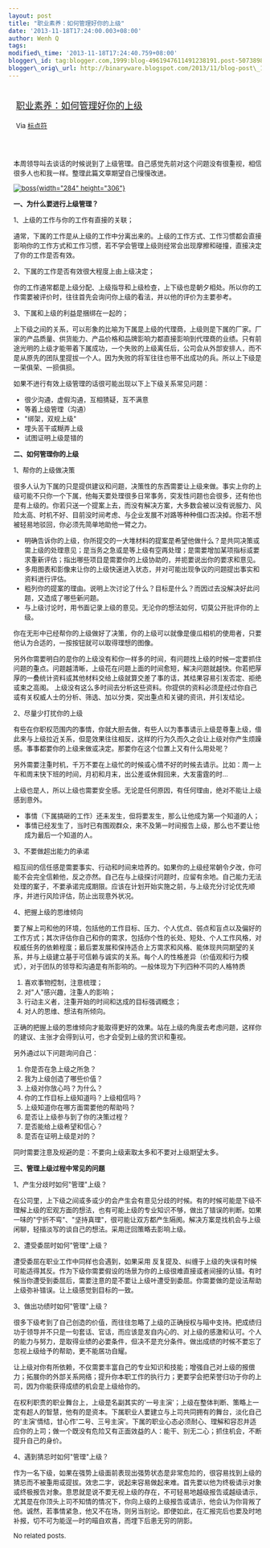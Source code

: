```yaml
--- 
layout: post 
title: "职业素养：如何管理好你的上级" 
date: '2013-11-18T17:24:00.003+08:00' 
author: Wenh Q
tags:
modified\_time: '2013-11-18T17:24:40.759+08:00' 
blogger\_id: tag:blogger.com,1999:blog-4961947611491238191.post-5073898589612092877
blogger\_orig\_url: http://binaryware.blogspot.com/2013/11/blog-post\_18.html
---
```

<div style="margin: 10px; padding: 5px;">

<div style="font-size: 18px;">

[职业素养：如何管理好你的上级](http://feedproxy.google.com/~r/biaodianfu/~3/zC6iiNHTVZY/superior-management.html)

</div>

<div style="font-size: 13px;">

Via [标点符](http://www.biaodianfu.com/)

</div>

</div>

<div style="font-size: 13px; padding: 15px 0 10px 10px;">

本周领导叫去谈话的时候说到了上级管理。自己感觉先前对这个问题没有很重视，相信很多人也和我一样。整理此篇文章期望自己慢慢改进。

[![boss](http://www.biaodianfu.com/wp-content/uploads/2013/10/boss.gif){width="284"
height="306"}](http://www.biaodianfu.com/wp-content/uploads/2013/10/boss.gif)

**一、为什么要进行上级管理？**

1、上级的工作与你的工作有直接的关联；

通常，下属的工作是从上级的工作中分离出来的。上级的工作方式、工作习惯都会直接影响你的工作方式和工作习惯，若不学会管理上级则经常会出现摩擦和碰撞，直接决定了你的工作是否有效。

2、下属的工作是否有效很大程度上由上级决定；

你的工作通常都是上级分配、上级指导和上级检查，上下级也是朝夕相处。所以你的工作需要被评价时，往往首先会询问你上级的看法，并以他的评价为主要参考。

3、下属和上级的利益是捆绑在一起的；

上下级之间的关系，可以形象的比喻为下属是上级的代理商，上级则是下属的厂家。厂家的产品质量、供货能力、产品价格和品牌影响力都直接影响到代理商的业绩。只有前途光明的上级才能带着下属成功，一个失败的上级离任后，公司会从外部安排人，而不是从原先的团队里提拔一个人。因为失败的将军往往也带不出成功的兵。所以上下级是一荣俱荣、一损俱损。

如果不进行有效上级管理的话很可能出现以下上下级关系常见问题：

-   很少沟通，虚假沟通，互相猜疑，互不满意
-   等着上级管理（沟通）
-   "绑架，双规上级"
-   埋头苦干或糊弄上级
-   试图证明上级是错的

**二、如何管理你的上级**

<div>

1、帮你的上级做决策

很多人认为下属的只是提供建议和问题，决策性的东西需要让上级来做。事实上你的上级可能不只你一个下属，他每天要处理很多日常事务，突发性问题也会很多，还有他也是有上级的。你若只送一个提案上去，而没有解决方案，大多数会被以没有说服力、风险太高、时机不好、目前没时间考虑、与企业发展不对路等种种借口否决掉。你若不想被轻易地驳回，你必须先简单地助他一臂之力。

-   明确告诉你的上级，你所提交的一大堆材料的提案是希望他做什么？是共同决策或需上级的处理意见；是当务之急或是等上级有空再处理；是需要增加某项指标或要求重新评估；指出哪些项目是需要你的上级协助的，并扼要说出你的要求和意见。
-   多用图表和影像来让你的上级快速进入状态，并对可能出现争议的问题提出事实和资料进行评估。
-   粗列你的提案的理由。说明上次讨论了什么？目标是什么？而因过去没解决好此问题，又造成了哪些新问题。
-   与上级讨论时，用书面记录上级的意见。无沦你的想法如何，切莫公开批评你的上级。

你在无形中已经帮你的上级做好了决策，你的上级可以就像是傻瓜相机的使用者，只要他认为合适的，一按按钮就可以取得理想的图像。

另外你需要明白的是你的上级没有和你一样多的时间，有问题找上级的时候一定要抓住问题的重点。问题越清晰，上级花在问题上面的时间愈短，解决问题就越快。你若把厚厚的一叠统计资料或其他材料交给上级就算交差了事的话，其结果容易引发否定、拒绝或束之高阁。 上级没有这么多时间去分析这些资料。你提供的资料必须是经过你自己或有关权威人士的分析、筛选、加以分类，突出重点和关键的资讯，并引发结论。

</div>

2、尽量少打扰你的上级

有些在你职权范围内的事情，你就大胆去做，有些人以为事事请示上级是尊重上级，借此来与上级拉近关系，但是效果往往相反，这样的行为久而久之会让上级对你产生烦躁感。事事都要你的上级来做或决定。那要你在这个位置上又有什么用处呢？

另外需要注重时机，千万不要在上级忙的时候或心情不好的时候去请示。比如：周一上午和周末快下班的时间，月初和月末，出公差或休假回来，大发雷霆的时…

上级也是人，所以上级也需要安全感。无论是任何原因，有任何理由，绝对不能让上级感到意外。

-   事情（下属搞砸的工作）还未发生，但将要发生，那么让他成为第一个知道的人；
-   事情已经发生了，当时已有围观群众，来不及第一时间报告上级，那么也不要让他成为最后一个知道的人。

3、不要做超出能力的承诺

相互间的信任感是需要事实、行动和时间来培养的。如果你的上级经常朝令夕改，你可能不会完全信赖他，反之亦然。自己在与上级探讨问题时，应留有余地。自己能力无法处理的案子，不要承诺完成期限。应该在计划开始实施之前，与上级充分讨论优先顺序，并进行风险评估，防止出现意外状况。

4、把握上级的思维倾向

要了解上司和他的环境，包括他的工作目标、压力、个人优点、弱点和盲点以及偏好的工作方式；其次评估你自己和你的需求，包括你个性的长处、短处、个人工作风格，对权威任务的依赖程度；最后要发展和保持适合上方需求和风格、能体现共同期望的关系，并与上级建立基于可信赖与诚实的关系。每个人的性格差异（价值观和行为模式），对于团队的领导和沟通是有所影响的。一般体现为下列四种不同的人格特质

1.  喜欢事物控制，注意梳理；
2.  对"人"感兴趣，注重人的影响；
3.  行动主义者，注重开始的时间和达成的目标强调概念；
4.  对人的思维、想法有所倾向。

正确的把握上级的思维倾向才能取得更好的效果。站在上级的角度去考虑问题，这样你的建议、主张才会得到认可，也才会受到上级的赏识和重视。

另外通过以下问题询问自己：

1.  你是否在急上级之所急？
2.  我为上级创造了哪些价值？
3.  上级对你放心吗？为什么？
4.  你的工作目标上级知道吗？上级相信吗？
5.  上级知道你在哪方面需要他的帮助吗？
6.  是否让上级参与到了你的决策过程？
7.  是否能给上级希望和信心？
8.  是否在证明上级是对的？

同时需要注意及规避的是：不要向上级索取太多和不要对上级期望太多。

**三、管理上级过程中常见的问题**

1、产生分歧时如何"管理"上级？

在公司里，上下级之间或多或少的会产生会有意见分歧的时候。有的时候可能是下级不理解上级的宏观方面的想法，也有可能上级的专业知识不够，做出了错误的判断。如果一味的"宁折不弯"、"坚持真理"，很可能让双方都产生隔阂。解决方案是找机会与上级闲聊，轻描淡写的谈自己的想法。采用迂回策略去影响上级。

2、遭受委屈时如何"管理"上级？

遭受委屈在职业工作中同样也会遇到，如果采用 反复提及、纠缠于上级的失误有时候可能适得其反。作为下级你需要假设的场景为你的上级很难直接或者间接的认错。有时候当你遭受到委屈后，需要注意的是不要让上级叶遭受到委屈。你需要做的是设法帮助上级弥补错误。让上级感觉到目标的一致。

3、做出功绩时如何"管理"上级？

很多下级考到了自己创造的价值，而往往忽略了上级的正确授权与暗中支持。把成绩归功于领导并不只是一句套话、官话，而应该是发自内心的、对上级的感激和认可。个人的能力与努力，是取得业绩的必要条件，但决不是充分条件。做出成绩的时候不要忘了忽视上级给予的帮助，更不能居功自耀。

让上级对你有所依赖，不仅需要丰富自己的专业知识和技能；增强自己对上级的报偿力；拓展你的外部关系网络；提升你本职工作的执行力；更要学会把荣誉归功于你的上司，因为你能获得成绩的机会是上级给你的。

在权利职责的职业舞台上，上级是名副其实的'一号主演'；上级在整体判断、策略上一定有超人的智慧，他有的是资本。下属职业人要建立与上司共同拥有的舞台，淡化自己的'主演'情结，甘心作'二号、三号主演'。下属的职业心态必须耐心、理解和容忍并适应你的上司；做一个既没有危险又有正面效益的人：能干、别无二心；抓住机会，不断提升自己的身价。

4、遇到猜忌时如何"管理"上级？

作为一名下级，如果在强势上级面前表现出强势状态是非常危险的，很容易找到上级的猜忌而不被重用或提拔。效忠二字，说起来容易做起来难。首先要以他为终极请示对象或终极报告对象。意思就是说不要无视上级的存在，不可轻易地越级报告或越级请示，尤其是在你顶头上司不知情的情况下，你向上级的上级报告或请示，他会认为你背叛了他。诚然，若事情紧急，他又不在场，则另当别论。即便如此，在汇报完后也要及时地补报，切不可为能逞一时的暗自欢喜，而埋下后患无穷的阴影。

<div>

No related posts.

</div>

</div>
